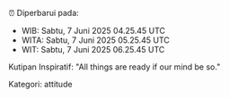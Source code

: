 ⏰ Diperbarui pada:
- WIB: Sabtu, 7 Juni 2025 04.25.45 UTC
- WITA: Sabtu, 7 Juni 2025 05.25.45 UTC
- WIT: Sabtu, 7 Juni 2025 06.25.45 UTC

Kutipan Inspiratif:
"All things are ready if our mind be so."


Kategori: attitude

